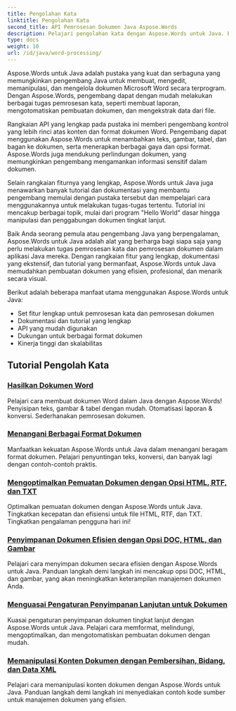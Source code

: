 ```yaml
---
title: Pengolahan Kata
linktitle: Pengolahan Kata
second_title: API Pemrosesan Dokumen Java Aspose.Words
description: Pelajari pengolahan kata dengan Aspose.Words untuk Java. Buat, edit, dan manipulasi dokumen secara terprogram. Tingkatkan keterampilan pengolahan dokumen Anda hari ini.
type: docs
weight: 10
url: /id/java/word-processing/
---
```


Aspose.Words untuk Java adalah pustaka yang kuat dan serbaguna yang memungkinkan pengembang Java untuk membuat, mengedit, memanipulasi, dan mengelola dokumen Microsoft Word secara terprogram. Dengan Aspose.Words, pengembang dapat dengan mudah melakukan berbagai tugas pemrosesan kata, seperti membuat laporan, mengotomatiskan pembuatan dokumen, dan mengekstrak data dari file.

Rangkaian API yang lengkap pada pustaka ini memberi pengembang kontrol yang lebih rinci atas konten dan format dokumen Word. Pengembang dapat menggunakan Aspose.Words untuk menambahkan teks, gambar, tabel, dan bagan ke dokumen, serta menerapkan berbagai gaya dan opsi format. Aspose.Words juga mendukung perlindungan dokumen, yang memungkinkan pengembang mengamankan informasi sensitif dalam dokumen.

Selain rangkaian fiturnya yang lengkap, Aspose.Words untuk Java juga menawarkan banyak tutorial dan dokumentasi yang membantu pengembang memulai dengan pustaka tersebut dan mempelajari cara menggunakannya untuk melakukan tugas-tugas tertentu. Tutorial ini mencakup berbagai topik, mulai dari program "Hello World" dasar hingga manipulasi dan penggabungan dokumen tingkat lanjut.

Baik Anda seorang pemula atau pengembang Java yang berpengalaman, Aspose.Words untuk Java adalah alat yang berharga bagi siapa saja yang perlu melakukan tugas pemrosesan kata dan pemrosesan dokumen dalam aplikasi Java mereka. Dengan rangkaian fitur yang lengkap, dokumentasi yang ekstensif, dan tutorial yang bermanfaat, Aspose.Words untuk Java memudahkan pembuatan dokumen yang efisien, profesional, dan menarik secara visual.

Berikut adalah beberapa manfaat utama menggunakan Aspose.Words untuk Java:

* Set fitur lengkap untuk pemrosesan kata dan pemrosesan dokumen
* Dokumentasi dan tutorial yang lengkap
* API yang mudah digunakan
* Dukungan untuk berbagai format dokumen
* Kinerja tinggi dan skalabilitas

## Tutorial Pengolah Kata

### [Hasilkan Dokumen Word](./generate-word-document/)

Pelajari cara membuat dokumen Word dalam Java dengan Aspose.Words! Penyisipan teks, gambar & tabel dengan mudah. Otomatisasi laporan & konversi. Sederhanakan pemrosesan dokumen.
### [Menangani Berbagai Format Dokumen](./handling-different-document-formats/)
Manfaatkan kekuatan Aspose.Words untuk Java dalam menangani beragam format dokumen. Pelajari penyuntingan teks, konversi, dan banyak lagi dengan contoh-contoh praktis.
### [Mengoptimalkan Pemuatan Dokumen dengan Opsi HTML, RTF, dan TXT](./optimizing-document-loading-options/)
Optimalkan pemuatan dokumen dengan Aspose.Words untuk Java. Tingkatkan kecepatan dan efisiensi untuk file HTML, RTF, dan TXT. Tingkatkan pengalaman pengguna hari ini!
### [Penyimpanan Dokumen Efisien dengan Opsi DOC, HTML, dan Gambar](./efficient-document-saving-options/)
Pelajari cara menyimpan dokumen secara efisien dengan Aspose.Words untuk Java. Panduan langkah demi langkah ini mencakup opsi DOC, HTML, dan gambar, yang akan meningkatkan keterampilan manajemen dokumen Anda.
### [Menguasai Pengaturan Penyimpanan Lanjutan untuk Dokumen](./mastering-advanced-save-settings/)
Kuasai pengaturan penyimpanan dokumen tingkat lanjut dengan Aspose.Words untuk Java. Pelajari cara memformat, melindungi, mengoptimalkan, dan mengotomatiskan pembuatan dokumen dengan mudah.
### [Memanipulasi Konten Dokumen dengan Pembersihan, Bidang, dan Data XML](./manipulating-document-content/)
Pelajari cara memanipulasi konten dokumen dengan Aspose.Words untuk Java. Panduan langkah demi langkah ini menyediakan contoh kode sumber untuk manajemen dokumen yang efisien.